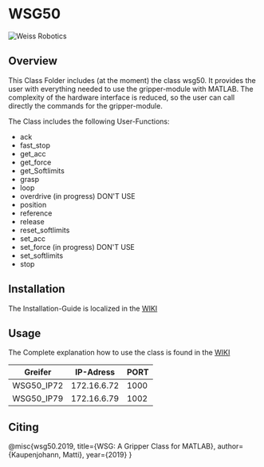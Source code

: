 # WSG50
    
![Weiss Robotics](https://www.weiss-robotics.com/wp-content/uploads/2015/10/Logo-Symbol-Weiss-Robotics.png "Weiss Robotics Logo")

## Overview
This Class Folder includes (at the moment) the class wsg50. It provides the  user with everything needed to use the gripper-module with MATLAB. The complexity of the hardware interface is reduced, so the user can call directly the commands for the gripper-module.

The Class includes the following User-Functions:

* ack
* fast_stop
* get_acc
* get_force
* get_Softlimits
* grasp
* loop
* overdrive (in progress) DON'T USE
* position
* reference
* release
* reset_softlimits
* set_acc
* set_force (in progress) DON'T USE
* set_softlimits
* stop

## Installation
The Installation-Guide is localized in the [WIKI](https://git.lit.fh-dortmund.de/rvc/weiss_tools/wsg50/wikis/home)
## Usage
The Complete explanation how to use the class is found in the [WIKI](https://git.lit.fh-dortmund.de/rvc/weiss_tools/wsg50/wikis/home/usage)

Greifer     | IP-Adress     | PORT
--------    | --------      | --------
WSG50_IP72  | 172.16.6.72   | 1000
WSG50_IP79  | 172.16.6.79   | 1002
## Citing
@misc{wsg50.2019, title={WSG: A Gripper Class for MATLAB}, author={Kaupenjohann, Matti}, year={2019} }

